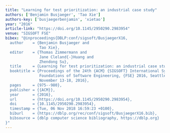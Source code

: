 ```yaml
---
title: "Learning for test prioritization: an industrial case study"
authors: ['Benjamin Busjaeger', 'Tao Xie']
authors-key: ['busjaegerbenjamin', 'xietao']
year: "2016"
article-link: "https://doi.org/10.1145/2950290.2983954"
venue: "SIGSOFT FSE"
bibex: "@inproceedings{DBLP:conf/sigsoft/BusjaegerX16,
  author    = {Benjamin Busjaeger and
               Tao Xie},
  editor    = {Thomas Zimmermann and
               Jane Cleland{-}Huang and
               Zhendong Su},
  title     = {Learning for test prioritization: an industrial case study},
  booktitle = {Proceedings of the 24th {ACM} {SIGSOFT} International Symposium on
               Foundations of Software Engineering, {FSE} 2016, Seattle, WA, USA,
               November 13-18, 2016},
  pages     = {975--980},
  publisher = {{ACM}},
  year      = {2016},
  url       = {https://doi.org/10.1145/2950290.2983954},
  doi       = {10.1145/2950290.2983954},
  timestamp = {Tue, 06 Nov 2018 16:59:23 +0100},
  biburl    = {https://dblp.org/rec/conf/sigsoft/BusjaegerX16.bib},
  bibsource = {dblp computer science bibliography, https://dblp.org}
}"
---
```

